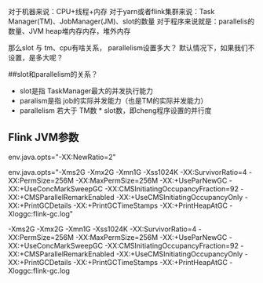 对于机器来说：CPU+线程+内存
对于yarn或者flink集群来说：Task Manager(TM)、JobManager(JM)、slot的数量
对于程序来说就是：parallelis的数量、JVM heap堆内存内存，堆外内存

那么slot 与 tm、cpu有啥关系， parallelism设置多大？
默认情况下，如果我们不设置，是多大呢？


##slot和parallelism的关系？
- slot是指 TaskManager最大的并发执行能力
- paralism是指 job的实际并发能力（也是TM的实际并发能力）
- parallelism 若大于 TM数 * slot数，即cheng程序设置的并行度



## Flink JVM参数
env.java.opts="-XX:NewRatio=2"

env.java.opts="-Xms2G -Xmx2G -Xmn1G -Xss1024K -XX:SurvivorRatio=4 -XX:PermSize=256M -XX:MaxPermSize=256M  -XX:+UseParNewGC -XX:+UseConcMarkSweepGC -XX:CMSInitiatingOccupancyFraction=92 -XX:+CMSParallelRemarkEnabled -XX:+UseCMSInitiatingOccupancyOnly -XX:+PrintGCDetails -XX:+PrintGCTimeStamps -XX:+PrintHeapAtGC -Xloggc:flink-gc.log"

-Xms2G -Xmx2G -Xmn1G -Xss1024K -XX:SurvivorRatio=4 -XX:PermSize=256M -XX:MaxPermSize=256M  -XX:+UseParNewGC -XX:+UseConcMarkSweepGC -XX:CMSInitiatingOccupancyFraction=92 -XX:+CMSParallelRemarkEnabled -XX:+UseCMSInitiatingOccupancyOnly -XX:+PrintGCDetails -XX:+PrintGCTimeStamps -XX:+PrintHeapAtGC -Xloggc:flink-gc.log

